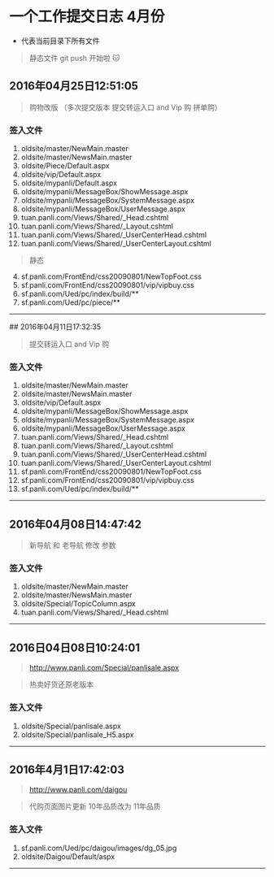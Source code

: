 # 一个工作提交日志 4月份

* 代表当前目录下所有文件

> 静态文件 git push 开始啦 :cat:


## 2016年04月25日12:51:05

> 购物改版 （多次提交版本  提交转运入口 and Vip 购  拼单购）

### 签入文件


1. oldsite/master/NewMain.master
2. oldsite/master/NewsMain.master
2. oldsite/Piece/Default.aspx
3. oldsite/vip/Default.aspx
3. oldsite/mypanli/Default.aspx
4. oldsite/mypanli/MessageBox/ShowMessage.aspx
4. oldsite/mypanli/MessageBox/SystemMessage.aspx
4. oldsite/mypanli/MessageBox/UserMessage.aspx
4. tuan.panli.com/Views/Shared/_Head.cshtml
4. tuan.panli.com/Views/Shared/_Layout.cshtml
4. tuan.panli.com/Views/Shared/_UserCenterHead.cshtml
4. tuan.panli.com/Views/Shared/_UserCenterLayout.cshtml


>静态

4. sf.panli.com/FrontEnd/css20090801/NewTopFoot.css
6. sf.panli.com/FrontEnd/css20090801/vip/vipbuy.css
7. sf.panli.com/Ued/pc/index/build/**
7. sf.panli.com/Ued/pc/piece/**

---


## 2016年04月11日17:32:35

> 提交转运入口 and Vip 购

### 签入文件

1. oldsite/master/NewMain.master
2. oldsite/master/NewsMain.master
3. oldsite/vip/Default.aspx
4. oldsite/mypanli/MessageBox/ShowMessage.aspx
4. oldsite/mypanli/MessageBox/SystemMessage.aspx
4. oldsite/mypanli/MessageBox/UserMessage.aspx
4. tuan.panli.com/Views/Shared/_Head.cshtml
4. tuan.panli.com/Views/Shared/_Layout.cshtml
4. tuan.panli.com/Views/Shared/_UserCenterHead.cshtml
4. tuan.panli.com/Views/Shared/_UserCenterLayout.cshtml
4. sf.panli.com/FrontEnd/css20090801/NewTopFoot.css
6. sf.panli.com/FrontEnd/css20090801/vip/vipbuy.css
7. sf.panli.com/Ued/pc/index/build/**

---


## 2016年04月08日14:47:42

> 新导航 和 老导航 修改 参数


### 签入文件

1. oldsite/master/NewMain.master
2. oldsite/master/NewsMain.master
3. oldsite/Special/TopicColumn.aspx
4. tuan.panli.com/Views/Shared/_Head.cshtml

---

## 2016日04日08日10:24:01

>http://www.panli.com/Special/panlisale.aspx

> 热卖好货还原老版本


### 签入文件

1. oldsite/Special/panlisale.aspx
1. oldsite/Special/panlisale_H5.aspx





----


## 2016年4月1日17:42:03

> http://www.panli.com/daigou 

> 代购页面图片更新  10年品质改为 11年品质


### 签入文件

1. sf.panli.com/Ued/pc/daigou/images/dg_05.jpg
2. oldsite/Daigou/Default/aspx


---